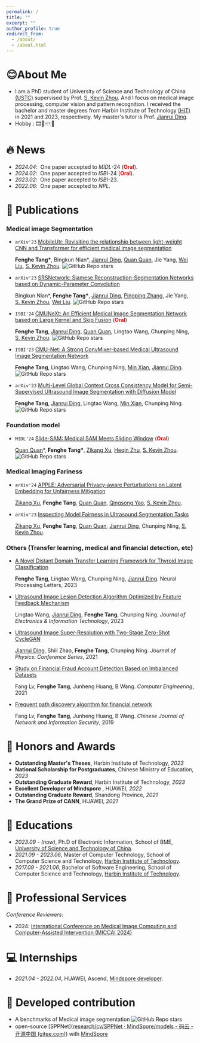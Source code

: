 ```yaml
---
permalink: /
title: ""
excerpt: ""
author_profile: true
redirect_from: 
  - /about/
  - /about.html
---
```




<span class='anchor' id='about-me'></span>

# 😊About Me

- I am a PhD student of University of Science and Technology of China [(USTC)](https://en.ustc.edu.cn/) supervised by Prof. [S. Kevin Zhou](https://www.linkedin.com/in/s-kevin-zhou-231a094b). And I focus on medical image processing, computer vision and pattern recognition. I received the bachelor and master degrees from Harbin Institute of Technology [(HIT)](http://www.hit.edu.cn/) in 2021 and 2023, respectively. My master's tutor is Prof. [Jianrui Ding](https://scholar.google.com/citations?user=4TsvOR8AAAAJ&hl=zh-CN). 
- Hobby : 🎞️🏀🀄🃏🍔

# 🔥 News

- *2024.04*: &nbsp;One paper accepted to *MIDL*-24 (**<font color="#ff0000">Oral</font>**).
- *2024.02*: &nbsp;One paper accepted to *ISBI*-24 (**<font color="#ff0000">Oral</font>**).
- *2023.02*: &nbsp;One paper accepted to *ISBI*-23.
- *2022.06*: &nbsp;One paper accepted to *NPL*.

# 📝 Publications 

### Medical image Segmentation

- ``arXiv'23``   [MobileUtr: Revisiting the relationship between light-weight CNN and Transformer for efficient medical image segmentation](https://arxiv.org/abs/2312.01740)

  **Fenghe Tang\***, Bingkun Nian\*, ‪[Jianrui Ding‬‬](https://scholar.google.com/citations?user=4TsvOR8AAAAJ&hl=en), [Quan Quan](https://scholar.google.com/citations?user=mlTXS0YAAAAJ&hl=en), Jie Yang, [‪Wei Liu](https://scholar.google.com/citations?user=Vbb5EGIAAAAJ&hl=en), [‪S. Kevin Zhou‬‬](https://scholar.google.com/citations?user=8eNm2GMAAAAJ&hl=en).     ![GitHub Repo stars](https://img.shields.io/github/stars/FengheTan9/MobileUtr)

- ``arXiv'23``   [SRSNetwork: Siamese Reconstruction-Segmentation Networks based on Dynamic-Parameter Convolution](https://arxiv.org/abs/2312.01741)

  Bingkun Nian\*, **Fenghe Tang\***, [‪Jianrui Ding‬‬](https://scholar.google.com/citations?user=4TsvOR8AAAAJ&hl=en), [‪Pingping Zhang‬](https://scholar.google.com/citations?user=MfbIbuEAAAAJ&hl=en), Jie Yang, [‪S. Kevin Zhou‬‬](https://scholar.google.com/citations?user=8eNm2GMAAAAJ&hl=en), [‪Wei Liu](https://scholar.google.com/citations?user=Vbb5EGIAAAAJ&hl=en).    ![GitHub Repo stars](https://img.shields.io/github/stars/fidshu/SRSNet)

- ``ISBI'24``     [CMUNeXt: An Efficient Medical Image Segmentation Network based on Large Kernel and Skip Fusion](https://arxiv.org/abs/2308.01239)  (**<font color="#ff0000">Oral</font>**)

  **Fenghe Tang**, [‪Jianrui Ding‬‬](https://scholar.google.com/citations?user=4TsvOR8AAAAJ&hl=en), [Quan Quan](https://scholar.google.com/citations?user=mlTXS0YAAAAJ&hl=en), Lingtao Wang, Chunping Ning,‪  [‪S. Kevin Zhou‬‬](https://scholar.google.com/citations?user=8eNm2GMAAAAJ&hl=en).    ![GitHub Repo stars](https://img.shields.io/github/stars/FengheTan9/CMUNeXt)

- ``ISBI'23``     [CMU-Net: A Strong ConvMixer-based Medical Ultrasound Image Segmentation Network](https://arxiv.org/abs/2210.13012)

  **Fenghe Tang**, Lingtao Wang, Chunping Ning, [Min Xian](https://webpages.uidaho.edu/mxian/), [‪Jianrui Ding‬‬](https://scholar.google.com/citations?user=4TsvOR8AAAAJ&hl=en).    ![GitHub Repo stars](https://img.shields.io/github/stars/FengheTan9/CMU-Net)

- ``arXiv'23``   [Multi-Level Global Context Cross Consistency Model for Semi-Supervised Ultrasound Image Segmentation with Diffusion Model](https://arxiv.org/abs/2305.09447)

  **Fenghe Tang**, [‪Jianrui Ding‬‬](https://scholar.google.com/citations?user=4TsvOR8AAAAJ&hl=en), Lingtao Wang, [Min Xian](https://webpages.uidaho.edu/mxian/), Chunping Ning.    ![GitHub Repo stars](https://img.shields.io/github/stars/FengheTan9/Multi-Level-Global-Context-Cross-Consistency)

### Foundation model

- ``MIDL'24``  [Slide-SAM: Medical SAM Meets Sliding Window](https://arxiv.org/pdf/2311.10121.pdf)  (**<font color="#ff0000">Oral</font>**)

  [Quan Quan](https://scholar.google.com/citations?user=mlTXS0YAAAAJ&hl=en)*, **Fenghe Tang\***, [Zikang Xu](https://xuzikang.github.io/), [Heqin Zhu](https://heqin-zhu.github.io/), [S. Kevin Zhou](https://www.linkedin.com/in/s-kevin-zhou-231a094b).    ![GitHub Repo stars](https://img.shields.io/github/stars/Curli-quan/Slide-SAM)

### Medical Imaging Fariness

- ``arXiv'24``   [APPLE: Adversarial Privacy-aware Perturbations on Latent Embedding for Unfairness Mitigation](https://arxiv.org/abs/2403.05114)

  [Zikang Xu](https://xuzikang.github.io/), **Fenghe Tang**, [Quan Quan](https://scholar.google.com/citations?user=mlTXS0YAAAAJ&hl=en), [Qingsong Yao](https://qsyao.github.io/),  [‪S. Kevin Zhou‬‬](https://scholar.google.com/citations?user=8eNm2GMAAAAJ&hl=en).

- ``arXiv'23``   [Inspecting Model Fairness in Ultrasound Segmentation Tasks](https://arxiv.org/abs/2312.02501)
  
  [Zikang Xu](https://xuzikang.github.io/), **Fenghe Tang**, [Quan Quan](https://scholar.google.com/citations?user=mlTXS0YAAAAJ&hl=en), [‪Jianrui Ding‬‬](https://scholar.google.com/citations?user=4TsvOR8AAAAJ&hl=en), Chunping Ning,  [‪S. Kevin Zhou‬‬](https://scholar.google.com/citations?user=8eNm2GMAAAAJ&hl=en).
  

### Others (Transfer learning, medical and financial detection, etc)

- [A Novel Distant Domain Transfer Learning Framework for Thyroid Image Classification](https://link.springer.com/article/10.1007/s11063-022-10940-4)

  **Fenghe Tang**, Lingtao Wang, Chunping Ning, [‪Jianrui Ding‬‬](https://scholar.google.com/citations?user=4TsvOR8AAAAJ&hl=en).    Neural Processing Letters, 2023

- [Ultrasound Image Lesion Detection Algorithm Optimized by Feature Feedback Mechanism](https://arxiv.org/abs/2305.15114)
  
  Lingtao Wang, [‪Jianrui Ding‬‬](https://scholar.google.com/citations?user=4TsvOR8AAAAJ&hl=en), **Fenghe Tang**, Chunping Ning.     *Journal of Electronics & Information Technology*, 2023
  
- [Ultrasound Image Super-Resolution with Two-Stage Zero-Shot CycleGAN](https://iopscience.iop.org/article/10.1088/1742-6596/2031/1/012015/meta)
  
  [‪Jianrui Ding‬‬](https://scholar.google.com/citations?user=4TsvOR8AAAAJ&hl=en), Shili Zhao, **Fenghe Tang**, Chunping Ning.    *Journal of Physics: Conference Series*, 2021
  
- [Study on Financial Fraud Account Detection Based on Imbalanced Datasets](http://www.ecice06.com/EN/10.19678/j.issn.1000-3428.0058006)
  
  Fang Lv, **Fenghe Tang**, Junheng Huang, B Wang.    *Computer Engineering*, 2021
  
- [Frequent path discovery algorithm for financial network](https://www.infocomm-journal.com/cjnis/CN/10.11959/j.issn.2096-109x.2019050)
  
  Fang Lv, **Fenghe Tang**, Junheng Huang, B Wang.    *Chinese Journal of Network and Information Security*, 2019
  

# 🏅 Honors and Awards
- **Outstanding Master's Theses**, Harbin Institute of Technology, *2023*
- **National Scholarship for Postgraduates**, Chinese Ministry of Education, *2023*
- **Outstanding Graduate Reward**, Harbin Institute of Technology, *2023*
- **Excellent Developer of Mindspore** , HUAWEI, *2022*
- **Outstanding Graduate Reward**, Shandong Province, *2021*
- **The Grand Prize of CANN**, HUAWEI, *2021*

# 📖 Educations
- *2023.09 -  (now)*,     Ph.D of Electronic Information, School of BME, [University of Science and Technology of China](https://en.ustc.edu.cn/). 
- *2021.09 - 2023.06*,  Master of Computer Technology, School of Computer Science and Technology, [Harbin Institute of Technology](http://encs.hit.edu.cn/). 
- *2017.09 - 2021.06*,  Bachelor of Software Engineering, School of Computer Science and Technology, [Harbin Institute of Technology](http://encs.hit.edu.cn/). 

# 💬 Professional Services

*Conference Reviewers:*

- 2024:  [International Conference on Medical Image Computing and Computer-Assisted Intervention (MICCAI 2024)](https://conferences.miccai.org/2024/en/)

# 💻 Internships
- *2021.04 - 2022.04*, HUAWEI, Ascend,  [Mindspore developer](https://github.com/mindspore-ai/mindspore).

# 🙌 Developed contribution

- A benchmarks of Medical image segmentation    ![GitHub Repo stars](https://img.shields.io/github/stars/FengheTan9/Medical-Image-Segmentation-Benchmarks)
- open-source [SPPNet]([research/cv/SPPNet · MindSpore/models - 码云 - 开源中国 (gitee.com)](https://gitee.com/mindspore/models/tree/master/research/cv/SPPNet)) with [MindSpore](https://gitee.com/mindspore)
